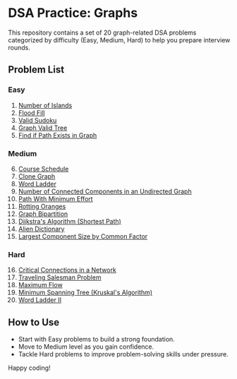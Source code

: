 # DSA Practice: Graphs

This repository contains a set of 20 graph-related DSA problems categorized by difficulty (Easy, Medium, Hard) to help you prepare interview rounds.

## Problem List

### Easy

1. [Number of Islands](https://leetcode.com/problems/number-of-islands/)
2. [Flood Fill](https://leetcode.com/problems/flood-fill/)
3. [Valid Sudoku](https://leetcode.com/problems/valid-sudoku/)
4. [Graph Valid Tree](https://leetcode.com/problems/graph-valid-tree/)
5. [Find if Path Exists in Graph](https://leetcode.com/problems/find-if-path-exists-in-graph/)

### Medium

6. [Course Schedule](https://leetcode.com/problems/course-schedule/)
7. [Clone Graph](https://leetcode.com/problems/clone-graph/)
8. [Word Ladder](https://leetcode.com/problems/word-ladder/)
9. [Number of Connected Components in an Undirected Graph](https://leetcode.com/problems/number-of-connected-components-in-an-undirected-graph/)
10. [Path With Minimum Effort](https://leetcode.com/problems/path-with-minimum-effort/)
11. [Rotting Oranges](https://leetcode.com/problems/rotting-oranges/)
12. [Graph Bipartition](https://leetcode.com/problems/is-graph-bipartite/)
13. [Dijkstra's Algorithm (Shortest Path)](https://leetcode.com/problems/network-delay-time/)
14. [Alien Dictionary](https://leetcode.com/problems/alien-dictionary/)
15. [Largest Component Size by Common Factor](https://leetcode.com/problems/largest-component-size-by-common-factor/)

### Hard

16. [Critical Connections in a Network](https://leetcode.com/problems/critical-connections-in-a-network/)
17. [Traveling Salesman Problem](https://leetcode.com/problems/traveling-salesman-problem/)
18. [Maximum Flow](https://leetcode.com/problems/max-flow/)
19. [Minimum Spanning Tree (Kruskal's Algorithm)](https://leetcode.com/problems/min-cost-to-connect-all-points/)
20. [Word Ladder II](https://leetcode.com/problems/word-ladder-ii/)

## How to Use
- Start with Easy problems to build a strong foundation.
- Move to Medium level as you gain confidence.
- Tackle Hard problems to improve problem-solving skills under pressure.

Happy coding!
